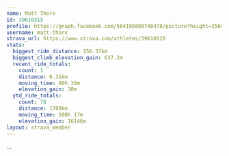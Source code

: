 ```yaml
---
name: Matt Thorx
id: 39610315
profile: https://graph.facebook.com/564195000748478/picture?height=256&width=256
username: matt-thorx
strava_url: https://www.strava.com/athletes/39610315
stats:
  biggest_ride_distance: 156.37km
  biggest_climb_elevation_gain: 637.2m
  recent_ride_totals:
    count: 1
    distance: 6.31km
    moving_time: 00h 30m
    elevation_gain: 30m
  ytd_ride_totals:
    count: 78
    distance: 1789km
    moving_time: 108h 17m
    elevation_gain: 16146m
layout: strava_member
--- 
```

...
